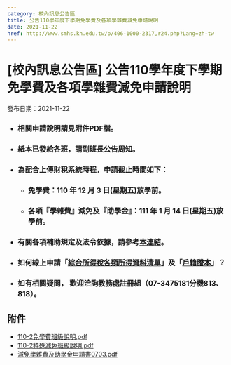 ```yaml
---
category: 校內訊息公告區
title: 公告110學年度下學期免學費及各項學雜費減免申請說明
date: 2021-11-22
href: http://www.smhs.kh.edu.tw/p/406-1000-2317,r24.php?Lang=zh-tw
---
```


# [校內訊息公告區] 公告110學年度下學期免學費及各項學雜費減免申請說明

發布日期：2021-11-22

<div><div></div><div><ul><li><h3><span>相關申請說明請見附件PDF檔。</span></h3><li><h3><span>紙本已發給各班，請副班長公告周知。</span></h3><li><h3><span>為配合上傳財稅系統時程，申請截止時間如下：</span></h3> <ul><li><h3><span>免學費：110 年 <strong><span>12 月 3 日(星期五)放學前</span></strong>。</span></h3><li><h3><span>各項『學雜費』減免及『助學金』：<strong><span>111 年 1 月 14 日(星期五)放學前</span></strong>。</span></h3></ul><li><h3><span>有關各項補助規定及法令依據，請參考<span><a href=https://sites.google.com/smhs.kh.edu.tw/smhs-tuitionandsubsidy/%E9%A6%96%E9%A0%81><span><strong><span>本連結</span></strong></span></a></span>。</span></h3><li><h3><strong>如何線上申請</strong>「<strong><a href=https://sites.google.com/smhs.kh.edu.tw/smhs-tuitionandsubsidy/%E5%85%8D%E5%AD%B8%E8%B2%BB%E7%94%B3%E8%AB%8B%E6%B3%A8%E6%84%8F%E4%BA%8B%E9%A0%85/%E7%B7%9A%E4%B8%8A%E7%94%B3%E8%AB%8B%E7%B6%9C%E5%90%88%E6%89%80%E5%BE%97%E7%A8%85%E5%90%84%E9%A1%9E%E6%89%80%E5%BE%97%E8%B3%87%E6%96%99%E6%B8%85%E5%96%AE><span>綜合所得稅各類所得資料清單</span></a></strong>」及「<strong><a href=https://sites.google.com/smhs.kh.edu.tw/smhs-tuitionandsubsidy/%E5%85%8D%E5%AD%B8%E8%B2%BB%E7%94%B3%E8%AB%8B%E6%B3%A8%E6%84%8F%E4%BA%8B%E9%A0%85/%E7%B7%9A%E4%B8%8A%E7%94%B3%E8%AB%8B%E6%88%B6%E7%B1%8D%E8%AC%84%E6%9C%AC><span>戶籍謄本</span></a></strong>」？</h3><li><h3><span>如有相關疑問， 歡迎洽詢教務處註冊組（07-3475181分機813、818）。</span></h3></ul></div></div>

## 附件

- [110-2免學費班級說明.pdf](https://www.smhs.kh.edu.tw/var/file/0/1000/attach/86/pta_1925_3453688_65312.pdf)
- [110-2特殊減免班級說明.pdf](https://www.smhs.kh.edu.tw/var/file/0/1000/attach/86/pta_1926_3547161_65312.pdf)
- [減免學雜費及助學金申請書0703.pdf](https://www.smhs.kh.edu.tw/var/file/0/1000/attach/86/pta_1927_9045421_65312.pdf)
